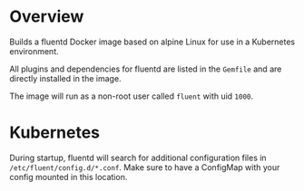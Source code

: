 # Overview
Builds a fluentd Docker image based on alpine Linux for use in a Kubernetes environment.

All plugins and dependencies for fluentd are listed in the `Gemfile` and are directly installed in the image.

The image will run as a non-root user called `fluent` with uid `1000`.

# Kubernetes
During startup, fluentd will search for additional configuration files in `/etc/fluent/config.d/*.conf`. Make sure to have a ConfigMap with your config mounted in this location.

